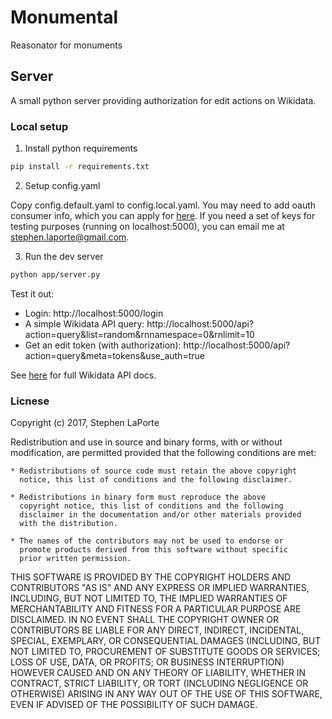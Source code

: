 # Monumental

Reasonator for monuments

## Server

A small python server providing authorization for edit actions on Wikidata.

### Local setup

1. Install python requirements

```bash
pip install -r requirements.txt
```

2. Setup config.yaml

Copy config.default.yaml to config.local.yaml. You may need to add oauth consumer info, which you can apply for [here](https://meta.wikimedia.org/wiki/Special:OAuthConsumerRegistration/propose). If you need a set of keys for testing purposes (running on localhost:5000), you can email me at <stephen.laporte@gmail.com>.

3. Run the dev server

```bash
python app/server.py
```

Test it out:

 - Login: http://localhost:5000/login
 - A simple Wikidata API query: http://localhost:5000/api?action=query&list=random&rnnamespace=0&rnlimit=10 
 - Get an edit token (with authorization): http://localhost:5000/api?action=query&meta=tokens&use_auth=true

See [here](https://www.wikidata.org/w/api.php) for full Wikidata API docs.

### Licnese

Copyright (c) 2017, Stephen LaPorte

Redistribution and use in source and binary forms, with or without
modification, are permitted provided that the following conditions are
met:

    * Redistributions of source code must retain the above copyright
      notice, this list of conditions and the following disclaimer.

    * Redistributions in binary form must reproduce the above
      copyright notice, this list of conditions and the following
      disclaimer in the documentation and/or other materials provided
      with the distribution.

    * The names of the contributors may not be used to endorse or
      promote products derived from this software without specific
      prior written permission.

THIS SOFTWARE IS PROVIDED BY THE COPYRIGHT HOLDERS AND CONTRIBUTORS
"AS IS" AND ANY EXPRESS OR IMPLIED WARRANTIES, INCLUDING, BUT NOT
LIMITED TO, THE IMPLIED WARRANTIES OF MERCHANTABILITY AND FITNESS FOR
A PARTICULAR PURPOSE ARE DISCLAIMED. IN NO EVENT SHALL THE COPYRIGHT
OWNER OR CONTRIBUTORS BE LIABLE FOR ANY DIRECT, INDIRECT, INCIDENTAL,
SPECIAL, EXEMPLARY, OR CONSEQUENTIAL DAMAGES (INCLUDING, BUT NOT
LIMITED TO, PROCUREMENT OF SUBSTITUTE GOODS OR SERVICES; LOSS OF USE,
DATA, OR PROFITS; OR BUSINESS INTERRUPTION) HOWEVER CAUSED AND ON ANY
THEORY OF LIABILITY, WHETHER IN CONTRACT, STRICT LIABILITY, OR TORT
(INCLUDING NEGLIGENCE OR OTHERWISE) ARISING IN ANY WAY OUT OF THE USE
OF THIS SOFTWARE, EVEN IF ADVISED OF THE POSSIBILITY OF SUCH DAMAGE.
